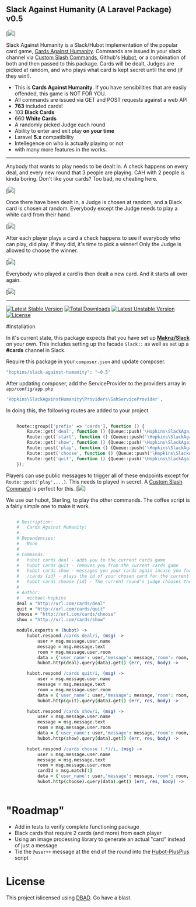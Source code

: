 ## Slack Against Humanity (A Laravel Package) v0.5

[<img src="http://i.imgur.com/RBPa3cs.png">]

Slack Against Humanity is a Slack/Hubot implementation of the popular card game, [Cards Against Humanity](http://cardsagainsthumanity.com). Commands are issued in your slack channel via [Custom Slash Commands](https://api.slack.com/slash-commands), Github's [Hubot](https://github.com/github/hubot), or a combination of both and then passed to this package. Cards will be dealt, Judges are picked at random, and who plays what card is kept secret until the end (if they win!).

- This is **Cards Against Humanity**. If you have sensibilities that are easily offended, this game is NOT FOR YOU. 
- All commands are issued via GET and POST requests against a web API
- **763** included cards!
- 103 **Black Cards** 
- 660 **White Cards**
- A randomly picked Judge each round
- Ability to enter and exit play **on your time**
- Laravel **5.x** compatibility
- Intellegence on who is actually playing or not
- with many more features in the works.

---

Anybody that wants to play needs to be dealt in. A check happens on every deal, and every new round that 3 people are playing. CAH with 2 people is kinda boring. Don't like your cards? Too bad, no cheating here.

[<img src="http://i.imgur.com/lmHNLDJ.png">]

Once there have been dealt in, a Judge is chosen at random, and a Black card is chosen at random. Everybody except the Judge needs to play a white card from their hand. 

[<img src="http://i.imgur.com/AbgUdIO.png">]

After each player plays a card a check happens to see if everybody who can play, did play. If they did, it's time to pick a winner! Only the Judge is allowed to choose the winner. 

[<img src="http://i.imgur.com/EB40EKX.png">]

Everybody who played a card is then dealt a new card. And it starts all over again.

[<img src="http://i.imgur.com/8sEwCoi.png">]

---

[![Latest Stable Version](https://poser.pugx.org/hopkins/slack-against-humanity/v/stable.svg)](https://packagist.org/packages/hopkins/slack-against-humanity) 
[![Total Downloads](https://poser.pugx.org/hopkins/slack-against-humanity/downloads.svg)](https://packagist.org/packages/hopkins/slack-against-humanity) 
[![Latest Unstable Version](https://poser.pugx.org/hopkins/slack-against-humanity/v/unstable.svg)](https://packagist.org/packages/hopkins/slack-against-humanity) 
[![License](https://poser.pugx.org/hopkins/slack-against-humanity/license.svg)](https://packagist.org/packages/hopkins/slack-against-humanity)

#Installation

In it's current state, this package expects that you have set up [**Maknz/Slack**](https://github.com/maknz/slack) on your own. This includes setting up the facade `Slack::` as well as set up a **#cards** channel in Slack.
 
 Require this package in your `composer.json` and update composer.

```php
"hopkins/slack-against-humanity": "~0.5"
```

After updating composer, add the ServiceProvider to the providers array in `app/config/app.php`

```php
'Hopkins\SlackAgainstHumanity\Providers\SahServiceProvider',
```

In doing this, the following routes are added to your project

```php

    Route::group(['prefix' => 'cards'], function () {
        Route::get('deal', function () {Queue::push('\Hopkins\SlackAgainstHumanity\Game\Handler@deal', Input::all());});
        Route::get('start', function () {Queue::push('\Hopkins\SlackAgainstHumanity\Game\Handler@start', Input::all());});
        Route::get('show', function () {Queue::push('\Hopkins\SlackAgainstHumanity\Game\Handler@show', Input::all());});
        Route::post('play', function () {Queue::push('\Hopkins\SlackAgainstHumanity\Game\Handler@play', Input::all());});
        Route::post('choose', function () {Queue::push('\Hopkins\SlackAgainstHumanity\Game\Handler@choose', Input::all());});
        Route::get('quit', function () {Queue::push('\Hopkins\SlackAgainstHumanity\Game\Handler@quit', Input::all());});
    });

```

Players can use public messages to trigger all of these endpoints except for `Route::post('play',...)`. This needs to played in secret. A [Custom Slash Command](https://api.slack.com/slash-commands) is perfect for this. 
[<img src="http://i.imgur.com/aNea4AX.png">]

We use our hubot, Sterling, to play the other commands. The coffee script is a fairly simple one to make it work.

```coffeescript

    # Description:
    #   Cards Against Humanity!
    #
    # Dependencies:
    #   None
    #
    # Commands:
    #   hubot cards deal - adds you to the current cards game
    #   hubot cards quit - removes you from the current cards game
    #   hubot cards show - messages you your cards again incase you forgot
    #   /cards {id} - plays the id of your chosen card for the current round (a slack slash command is taking care of it though)
    #   hubot cards choose {id} - The current round's judge chooses the best card against the pre determined black card
    #
    # Author:
    #   michael-hopkins
    deal = "http://url.com/cards/deal"
    quit = "http://url.com/cards/quit"
    choose = "http://url.com/cards/choose"
    show = "http://url.com/cards/show"

    module.exports = (hubot) ->
        hubot.respond /cards deal/i, (msg) ->
            user = msg.message.user.name
            message = msg.message.text
            room = msg.message.user.room
            data = {'user_name': user,'message': message,'room': room,'directive': 1}
            hubot.http(deal).query(data).get() (err, res, body) ->

        hubot.respond /cards quit/i, (msg) ->
            user = msg.message.user.name
            message = msg.message.text
            room = msg.message.user.room
            data = {'user_name': user,'message': message,'room': room,'directive': 1}
            hubot.http(quit).query(data).get() (err, res, body) ->

        hubot.respond /cards show/i, (msg) ->
            user = msg.message.user.name
            message = msg.message.text
            room = msg.message.user.room
            data = {'user_name': user,'message': message,'room': room,'directive': 1}
            hubot.http(show).query(data).get() (err, res, body) ->

        hubot.respond /cards choose (.*)/i, (msg) ->
            user = msg.message.user.name
            message = msg.message.text
            room = msg.message.user.room
            cardId = msg.match[1]
            data = {'user_name': user,'message': message,'room': room,'directive': 1,'cardId': cardId}
            hubot.http(choose).query(data).get() (err, res, body) ->
    
```

# "Roadmap"

 * Add in tests to verify complete functioning package
 * Black cards that require 2 cards (and more) from each player
 * Using an image processing library to generate an actual "card" instead of just a message
 * Tie the `@user++` message at the end of the round into the [Hubot-PlusPlus](https://github.com/ajacksified/hubot-plusplus) script

# License

This project islicensed using [DBAD](http://www.dbad-license.org/). Go have a blast.